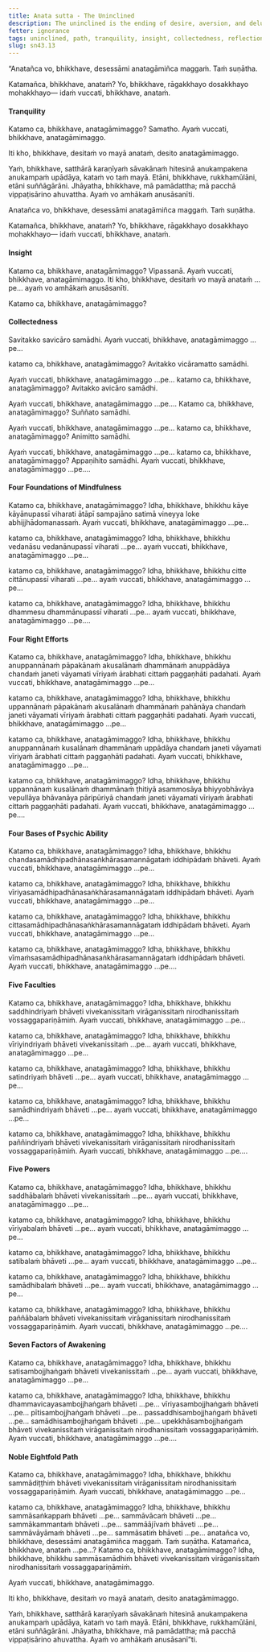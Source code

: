 ```yaml
---
title: Anata sutta - The Uninclined
description: The uninclined is the ending of desire, aversion, and delusion. The 37 factors leading to the uninclined are described in brief.
fetter: ignorance
tags: uninclined, path, tranquility, insight, collectedness, reflection, examination, investigation, mindfulness, body, feelings, mind, mental qualities, right efforts, psychic ability, five faculties, five powers, seven factors of awakening, noble eightfold path, sn, sn35-44, sn43
slug: sn43.13
---
```


“Anatañca vo, bhikkhave, desessāmi anatagāmiñca maggaṁ. Taṁ suṇātha.

Katamañca, bhikkhave, anataṁ? Yo, bhikkhave, rāgakkhayo dosakkhayo mohakkhayo— idaṁ vuccati, bhikkhave, anataṁ.

#### Tranquility

Katamo ca, bhikkhave, anatagāmimaggo? Samatho. Ayaṁ vuccati, bhikkhave, anatagāmimaggo.

Iti kho, bhikkhave, desitaṁ vo mayā anataṁ, desito anatagāmimaggo.

Yaṁ, bhikkhave, satthārā karaṇīyaṁ sāvakānaṁ hitesinā anukampakena anukampaṁ upādāya, kataṁ vo taṁ mayā. Etāni, bhikkhave, rukkhamūlāni, etāni suññāgārāni. Jhāyatha, bhikkhave, mā pamādattha; mā pacchā vippaṭisārino ahuvattha. Ayaṁ vo amhākaṁ anusāsanīti.

Anatañca vo, bhikkhave, desessāmi anatagāmiñca maggaṁ. Taṁ suṇātha.

Katamañca, bhikkhave, anataṁ? Yo, bhikkhave, rāgakkhayo dosakkhayo mohakkhayo— idaṁ vuccati, bhikkhave, anataṁ.

#### Insight

Katamo ca, bhikkhave, anatagāmimaggo? Vipassanā. Ayaṁ vuccati, bhikkhave, anatagāmimaggo. Iti kho, bhikkhave, desitaṁ vo mayā anataṁ …pe… ayaṁ vo amhākaṁ anusāsanīti.

Katamo ca, bhikkhave, anatagāmimaggo?

#### Collectedness

Savitakko savicāro samādhi. Ayaṁ vuccati, bhikkhave, anatagāmimaggo …pe…

katamo ca, bhikkhave, anatagāmimaggo? Avitakko vicāramatto samādhi.

Ayaṁ vuccati, bhikkhave, anatagāmimaggo …pe… katamo ca, bhikkhave, anatagāmimaggo? Avitakko avicāro samādhi.

Ayaṁ vuccati, bhikkhave, anatagāmimaggo …pe…. Katamo ca, bhikkhave, anatagāmimaggo? Suññato samādhi.

Ayaṁ vuccati, bhikkhave, anatagāmimaggo …pe… katamo ca, bhikkhave, anatagāmimaggo? Animitto samādhi.

Ayaṁ vuccati, bhikkhave, anatagāmimaggo …pe… katamo ca, bhikkhave, anatagāmimaggo? Appaṇihito samādhi. Ayaṁ vuccati, bhikkhave, anatagāmimaggo …pe….

#### Four Foundations of Mindfulness

Katamo ca, bhikkhave, anatagāmimaggo? Idha, bhikkhave, bhikkhu kāye kāyānupassī viharati ātāpī sampajāno satimā vineyya loke abhijjhādomanassaṁ. Ayaṁ vuccati, bhikkhave, anatagāmimaggo …pe…

katamo ca, bhikkhave, anatagāmimaggo? Idha, bhikkhave, bhikkhu vedanāsu vedanānupassī viharati …pe… ayaṁ vuccati, bhikkhave, anatagāmimaggo …pe…

katamo ca, bhikkhave, anatagāmimaggo? Idha, bhikkhave, bhikkhu citte cittānupassī viharati …pe… ayaṁ vuccati, bhikkhave, anatagāmimaggo …pe…

katamo ca, bhikkhave, anatagāmimaggo? Idha, bhikkhave, bhikkhu dhammesu dhammānupassī viharati …pe… ayaṁ vuccati, bhikkhave, anatagāmimaggo …pe….

#### Four Right Efforts

Katamo ca, bhikkhave, anatagāmimaggo? Idha, bhikkhave, bhikkhu anuppannānaṁ pāpakānaṁ akusalānaṁ dhammānaṁ anuppādāya chandaṁ janeti vāyamati vīriyaṁ ārabhati cittaṁ paggaṇhāti padahati. Ayaṁ vuccati, bhikkhave, anatagāmimaggo …pe…

katamo ca, bhikkhave, anatagāmimaggo? Idha, bhikkhave, bhikkhu uppannānaṁ pāpakānaṁ akusalānaṁ dhammānaṁ pahānāya chandaṁ janeti vāyamati vīriyaṁ ārabhati cittaṁ paggaṇhāti padahati. Ayaṁ vuccati, bhikkhave, anatagāmimaggo …pe…

katamo ca, bhikkhave, anatagāmimaggo? Idha, bhikkhave, bhikkhu anuppannānaṁ kusalānaṁ dhammānaṁ uppādāya chandaṁ janeti vāyamati vīriyaṁ ārabhati cittaṁ paggaṇhāti padahati. Ayaṁ vuccati, bhikkhave, anatagāmimaggo …pe…

katamo ca, bhikkhave, anatagāmimaggo? Idha, bhikkhave, bhikkhu uppannānaṁ kusalānaṁ dhammānaṁ ṭhitiyā asammosāya bhiyyobhāvāya vepullāya bhāvanāya pāripūriyā chandaṁ janeti vāyamati vīriyaṁ ārabhati cittaṁ paggaṇhāti padahati. Ayaṁ vuccati, bhikkhave, anatagāmimaggo …pe….

#### Four Bases of Psychic Ability

Katamo ca, bhikkhave, anatagāmimaggo? Idha, bhikkhave, bhikkhu chandasamādhipadhānasaṅkhārasamannāgataṁ iddhipādaṁ bhāveti. Ayaṁ vuccati, bhikkhave, anatagāmimaggo …pe…

katamo ca, bhikkhave, anatagāmimaggo? Idha, bhikkhave, bhikkhu vīriyasamādhipadhānasaṅkhārasamannāgataṁ iddhipādaṁ bhāveti. Ayaṁ vuccati, bhikkhave, anatagāmimaggo …pe…

katamo ca, bhikkhave, anatagāmimaggo? Idha, bhikkhave, bhikkhu cittasamādhipadhānasaṅkhārasamannāgataṁ iddhipādaṁ bhāveti. Ayaṁ vuccati, bhikkhave, anatagāmimaggo …pe…

katamo ca, bhikkhave, anatagāmimaggo? Idha, bhikkhave, bhikkhu vīmaṁsasamādhipadhānasaṅkhārasamannāgataṁ iddhipādaṁ bhāveti. Ayaṁ vuccati, bhikkhave, anatagāmimaggo …pe….

#### Five Faculties

Katamo ca, bhikkhave, anatagāmimaggo? Idha, bhikkhave, bhikkhu saddhindriyaṁ bhāveti vivekanissitaṁ virāganissitaṁ nirodhanissitaṁ vossaggapariṇāmiṁ. Ayaṁ vuccati, bhikkhave, anatagāmimaggo …pe…

katamo ca, bhikkhave, anatagāmimaggo? Idha, bhikkhave, bhikkhu vīriyindriyaṁ bhāveti vivekanissitaṁ …pe… ayaṁ vuccati, bhikkhave, anatagāmimaggo …pe…

katamo ca, bhikkhave, anatagāmimaggo? Idha, bhikkhave, bhikkhu satindriyaṁ bhāveti …pe… ayaṁ vuccati, bhikkhave, anatagāmimaggo …pe…

katamo ca, bhikkhave, anatagāmimaggo? Idha, bhikkhave, bhikkhu samādhindriyaṁ bhāveti …pe… ayaṁ vuccati, bhikkhave, anatagāmimaggo …pe…

katamo ca, bhikkhave, anatagāmimaggo? Idha, bhikkhave, bhikkhu paññindriyaṁ bhāveti vivekanissitaṁ virāganissitaṁ nirodhanissitaṁ vossaggapariṇāmiṁ. Ayaṁ vuccati, bhikkhave, anatagāmimaggo …pe….

#### Five Powers

Katamo ca, bhikkhave, anatagāmimaggo? Idha, bhikkhave, bhikkhu saddhābalaṁ bhāveti vivekanissitaṁ …pe… ayaṁ vuccati, bhikkhave, anatagāmimaggo …pe…

katamo ca, bhikkhave, anatagāmimaggo? Idha, bhikkhave, bhikkhu vīriyabalaṁ bhāveti …pe… ayaṁ vuccati, bhikkhave, anatagāmimaggo …pe…

katamo ca, bhikkhave, anatagāmimaggo? Idha, bhikkhave, bhikkhu satibalaṁ bhāveti …pe… ayaṁ vuccati, bhikkhave, anatagāmimaggo …pe…

katamo ca, bhikkhave, anatagāmimaggo? Idha, bhikkhave, bhikkhu samādhibalaṁ bhāveti …pe… ayaṁ vuccati, bhikkhave, anatagāmimaggo …pe…

katamo ca, bhikkhave, anatagāmimaggo? Idha, bhikkhave, bhikkhu paññābalaṁ bhāveti vivekanissitaṁ virāganissitaṁ nirodhanissitaṁ vossaggapariṇāmiṁ. Ayaṁ vuccati, bhikkhave, anatagāmimaggo …pe….

#### Seven Factors of Awakening

Katamo ca, bhikkhave, anatagāmimaggo? Idha, bhikkhave, bhikkhu satisambojjhaṅgaṁ bhāveti vivekanissitaṁ …pe… ayaṁ vuccati, bhikkhave, anatagāmimaggo …pe…

katamo ca, bhikkhave, anatagāmimaggo? Idha, bhikkhave, bhikkhu dhammavicayasambojjhaṅgaṁ bhāveti …pe… vīriyasambojjhaṅgaṁ bhāveti …pe… pītisambojjhaṅgaṁ bhāveti …pe… passaddhisambojjhaṅgaṁ bhāveti …pe… samādhisambojjhaṅgaṁ bhāveti …pe… upekkhāsambojjhaṅgaṁ bhāveti vivekanissitaṁ virāganissitaṁ nirodhanissitaṁ vossaggapariṇāmiṁ. Ayaṁ vuccati, bhikkhave, anatagāmimaggo …pe….

#### Noble Eightfold Path

Katamo ca, bhikkhave, anatagāmimaggo? Idha, bhikkhave, bhikkhu sammādiṭṭhiṁ bhāveti vivekanissitaṁ virāganissitaṁ nirodhanissitaṁ vossaggapariṇāmiṁ. Ayaṁ vuccati, bhikkhave, anatagāmimaggo …pe…

katamo ca, bhikkhave, anatagāmimaggo? Idha, bhikkhave, bhikkhu sammāsaṅkappaṁ bhāveti …pe… sammāvācaṁ bhāveti …pe… sammākammantaṁ bhāveti …pe… sammāājīvaṁ bhāveti …pe… sammāvāyāmaṁ bhāveti …pe… sammāsatiṁ bhāveti …pe… anatañca vo, bhikkhave, desessāmi anatagāmiñca maggaṁ. Taṁ suṇātha. Katamañca, bhikkhave, anataṁ …pe…? Katamo ca, bhikkhave, anatagāmimaggo? Idha, bhikkhave, bhikkhu sammāsamādhiṁ bhāveti vivekanissitaṁ virāganissitaṁ nirodhanissitaṁ vossaggapariṇāmiṁ.

Ayaṁ vuccati, bhikkhave, anatagāmimaggo.

Iti kho, bhikkhave, desitaṁ vo mayā anataṁ, desito anatagāmimaggo.

Yaṁ, bhikkhave, satthārā karaṇīyaṁ sāvakānaṁ hitesinā anukampakena anukampaṁ upādāya, kataṁ vo taṁ mayā. Etāni, bhikkhave, rukkhamūlāni, etāni suññāgārāni. Jhāyatha, bhikkhave, mā pamādattha; mā pacchā vippaṭisārino ahuvattha. Ayaṁ vo amhākaṁ anusāsanī”ti.
